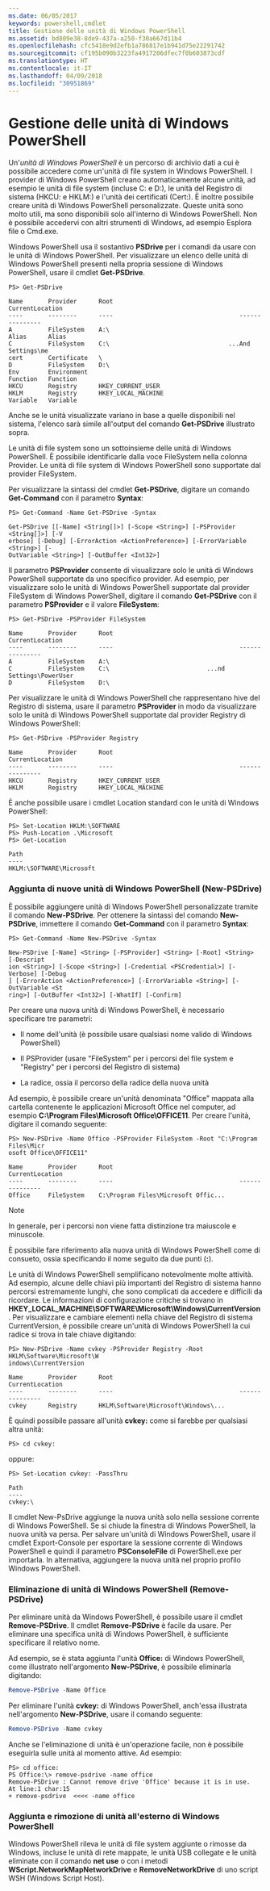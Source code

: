 ```yaml
---
ms.date: 06/05/2017
keywords: powershell,cmdlet
title: Gestione delle unità di Windows PowerShell
ms.assetid: bd809e38-8de9-437a-a250-f30a667d11b4
ms.openlocfilehash: cfc5418e9d2efb1a786817e1b941d75e22291742
ms.sourcegitcommit: cf195b090b3223fa4917206dfec7f0b603873cdf
ms.translationtype: HT
ms.contentlocale: it-IT
ms.lasthandoff: 04/09/2018
ms.locfileid: "30951869"
---
```

# <a name="managing-windows-powershell-drives"></a>Gestione delle unità di Windows PowerShell

Un'*unità di Windows PowerShell* è un percorso di archivio dati a cui è possibile accedere come un'unità di file system in Windows PowerShell. I provider di Windows PowerShell creano automaticamente alcune unità, ad esempio le unità di file system (incluse C: e D:), le unità del Registro di sistema (HKCU: e HKLM:) e l'unità dei certificati (Cert:). È inoltre possibile creare unità di Windows PowerShell personalizzate. Queste unità sono molto utili, ma sono disponibili solo all'interno di Windows PowerShell. Non è possibile accedervi con altri strumenti di Windows, ad esempio Esplora file o Cmd.exe.

Windows PowerShell usa il sostantivo **PSDrive** per i comandi da usare con le unità di Windows PowerShell. Per visualizzare un elenco delle unità di Windows PowerShell presenti nella propria sessione di Windows PowerShell, usare il cmdlet **Get-PSDrive**.

```
PS> Get-PSDrive

Name       Provider      Root                                   CurrentLocation
----       --------      ----                                   ---------------
A          FileSystem    A:\
Alias      Alias
C          FileSystem    C:\                                 ...And Settings\me
cert       Certificate   \
D          FileSystem    D:\
Env        Environment
Function   Function
HKCU       Registry      HKEY_CURRENT_USER
HKLM       Registry      HKEY_LOCAL_MACHINE
Variable   Variable
```

Anche se le unità visualizzate variano in base a quelle disponibili nel sistema, l'elenco sarà simile all'output del comando **Get-PSDrive** illustrato sopra.

Le unità di file system sono un sottoinsieme delle unità di Windows PowerShell. È possibile identificarle dalla voce FileSystem nella colonna Provider. Le unità di file system di Windows PowerShell sono supportate dal provider FileSystem.

Per visualizzare la sintassi del cmdlet **Get-PSDrive**, digitare un comando **Get-Command** con il parametro **Syntax**:

```
PS> Get-Command -Name Get-PSDrive -Syntax

Get-PSDrive [[-Name] <String[]>] [-Scope <String>] [-PSProvider <String[]>] [-V
erbose] [-Debug] [-ErrorAction <ActionPreference>] [-ErrorVariable <String>] [-
OutVariable <String>] [-OutBuffer <Int32>]
```

Il parametro **PSProvider** consente di visualizzare solo le unità di Windows PowerShell supportate da uno specifico provider. Ad esempio, per visualizzare solo le unità di Windows PowerShell supportate dal provider FileSystem di Windows PowerShell, digitare il comando **Get-PSDrive** con il parametro **PSProvider** e il valore **FileSystem**:

```
PS> Get-PSDrive -PSProvider FileSystem

Name       Provider      Root                                   CurrentLocation
----       --------      ----                                   ---------------
A          FileSystem    A:\
C          FileSystem    C:\                           ...nd Settings\PowerUser
D          FileSystem    D:\
```

Per visualizzare le unità di Windows PowerShell che rappresentano hive del Registro di sistema, usare il parametro **PSProvider** in modo da visualizzare solo le unità di Windows PowerShell supportate dal provider Registry di Windows PowerShell:

```
PS> Get-PSDrive -PSProvider Registry

Name       Provider      Root                                   CurrentLocation
----       --------      ----                                   ---------------
HKCU       Registry      HKEY_CURRENT_USER
HKLM       Registry      HKEY_LOCAL_MACHINE
```

È anche possibile usare i cmdlet Location standard con le unità di Windows PowerShell:

```
PS> Set-Location HKLM:\SOFTWARE
PS> Push-Location .\Microsoft
PS> Get-Location

Path
----
HKLM:\SOFTWARE\Microsoft
```

### <a name="adding-new-windows-powershell-drives-new-psdrive"></a>Aggiunta di nuove unità di Windows PowerShell (New-PSDrive)

È possibile aggiungere unità di Windows PowerShell personalizzate tramite il comando **New-PSDrive**. Per ottenere la sintassi del comando **New-PSDrive**, immettere il comando **Get-Command** con il parametro **Syntax**:

```
PS> Get-Command -Name New-PSDrive -Syntax

New-PSDrive [-Name] <String> [-PSProvider] <String> [-Root] <String> [-Descript
ion <String>] [-Scope <String>] [-Credential <PSCredential>] [-Verbose] [-Debug
] [-ErrorAction <ActionPreference>] [-ErrorVariable <String>] [-OutVariable <St
ring>] [-OutBuffer <Int32>] [-WhatIf] [-Confirm]
```

Per creare una nuova unità di Windows PowerShell, è necessario specificare tre parametri:

- Il nome dell'unità (è possibile usare qualsiasi nome valido di Windows PowerShell)

- Il PSProvider (usare "FileSystem" per i percorsi del file system e "Registry" per i percorsi del Registro di sistema)

- La radice, ossia il percorso della radice della nuova unità

Ad esempio, è possibile creare un'unità denominata "Office" mappata alla cartella contenente le applicazioni Microsoft Office nel computer, ad esempio **C:\\Program Files\\Microsoft Office\\OFFICE11**. Per creare l'unità, digitare il comando seguente:

```
PS> New-PSDrive -Name Office -PSProvider FileSystem -Root "C:\Program Files\Micr
osoft Office\OFFICE11"

Name       Provider      Root                                   CurrentLocation
----       --------      ----                                   ---------------
Office     FileSystem    C:\Program Files\Microsoft Offic...
```

> [!NOTE]
> In generale, per i percorsi non viene fatta distinzione tra maiuscole e minuscole.

È possibile fare riferimento alla nuova unità di Windows PowerShell come di consueto, ossia specificando il nome seguito da due punti (**:**).

Le unità di Windows PowerShell semplificano notevolmente molte attività. Ad esempio, alcune delle chiavi più importanti del Registro di sistema hanno percorsi estremamente lunghi, che sono complicati da accedere e difficili da ricordare. Le informazioni di configurazione critiche si trovano in **HKEY_LOCAL_MACHINE\\SOFTWARE\\Microsoft\\Windows\\CurrentVersion**. Per visualizzare e cambiare elementi nella chiave del Registro di sistema CurrentVersion, è possibile creare un'unità di Windows PowerShell la cui radice si trova in tale chiave digitando:

```
PS> New-PSDrive -Name cvkey -PSProvider Registry -Root HKLM\Software\Microsoft\W
indows\CurrentVersion

Name       Provider      Root                                   CurrentLocation
----       --------      ----                                   ---------------
cvkey      Registry      HKLM\Software\Microsoft\Windows\...
```

È quindi possibile passare all'unità **cvkey:** come si farebbe per qualsiasi altra unità:

`PS> cd cvkey:`

oppure:

```
PS> Set-Location cvkey: -PassThru

Path
----
cvkey:\
```

Il cmdlet New-PsDrive aggiunge la nuova unità solo nella sessione corrente di Windows PowerShell. Se si chiude la finestra di Windows PowerShell, la nuova unità va persa. Per salvare un'unità di Windows PowerShell, usare il cmdlet Export-Console per esportare la sessione corrente di Windows PowerShell e quindi il parametro **PSConsoleFile** di PowerShell.exe per importarla. In alternativa, aggiungere la nuova unità nel proprio profilo Windows PowerShell.

### <a name="deleting-windows-powershell-drives-remove-psdrive"></a>Eliminazione di unità di Windows PowerShell (Remove-PSDrive)

Per eliminare unità da Windows PowerShell, è possibile usare il cmdlet **Remove-PSDrive**. Il cmdlet **Remove-PSDrive** è facile da usare. Per eliminare una specifica unità di Windows PowerShell, è sufficiente specificare il relativo nome.

Ad esempio, se è stata aggiunta l'unità **Office:** di Windows PowerShell, come illustrato nell'argomento **New-PSDrive**, è possibile eliminarla digitando:

```powershell
Remove-PSDrive -Name Office
```

Per eliminare l'unità **cvkey:** di Windows PowerShell, anch'essa illustrata nell'argomento **New-PSDrive**, usare il comando seguente:

```powershell
Remove-PSDrive -Name cvkey
```

Anche se l'eliminazione di unità è un'operazione facile, non è possibile eseguirla sulle unità al momento attive. Ad esempio:

```
PS> cd office:
PS Office:\> remove-psdrive -name office
Remove-PSDrive : Cannot remove drive 'Office' because it is in use.
At line:1 char:15
+ remove-psdrive  <<<< -name office
```

### <a name="adding-and-removing-drives-outside-windows-powershell"></a>Aggiunta e rimozione di unità all'esterno di Windows PowerShell

Windows PowerShell rileva le unità di file system aggiunte o rimosse da Windows, incluse le unità di rete mappate, le unità USB collegate e le unità eliminate con il comando **net use** o con i metodi **WScript.NetworkMapNetworkDrive** e **RemoveNetworkDrive** di uno script WSH (Windows Script Host).